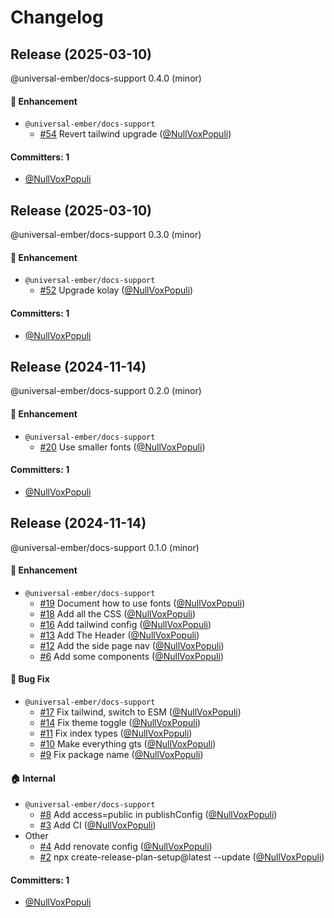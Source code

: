 # Changelog

## Release (2025-03-10)

@universal-ember/docs-support 0.4.0 (minor)

#### :rocket: Enhancement
* `@universal-ember/docs-support`
  * [#54](https://github.com/universal-ember/docs-support/pull/54) Revert tailwind upgrade ([@NullVoxPopuli](https://github.com/NullVoxPopuli))

#### Committers: 1
- [@NullVoxPopuli](https://github.com/NullVoxPopuli)

## Release (2025-03-10)

@universal-ember/docs-support 0.3.0 (minor)

#### :rocket: Enhancement
* `@universal-ember/docs-support`
  * [#52](https://github.com/universal-ember/docs-support/pull/52) Upgrade kolay ([@NullVoxPopuli](https://github.com/NullVoxPopuli))

#### Committers: 1
- [@NullVoxPopuli](https://github.com/NullVoxPopuli)

## Release (2024-11-14)

@universal-ember/docs-support 0.2.0 (minor)

#### :rocket: Enhancement
* `@universal-ember/docs-support`
  * [#20](https://github.com/universal-ember/docs-support/pull/20) Use smaller fonts ([@NullVoxPopuli](https://github.com/NullVoxPopuli))

#### Committers: 1
- [@NullVoxPopuli](https://github.com/NullVoxPopuli)

## Release (2024-11-14)

@universal-ember/docs-support 0.1.0 (minor)

#### :rocket: Enhancement
* `@universal-ember/docs-support`
  * [#19](https://github.com/universal-ember/docs-support/pull/19) Document how to use fonts ([@NullVoxPopuli](https://github.com/NullVoxPopuli))
  * [#18](https://github.com/universal-ember/docs-support/pull/18) Add all the CSS ([@NullVoxPopuli](https://github.com/NullVoxPopuli))
  * [#16](https://github.com/universal-ember/docs-support/pull/16) Add tailwind config ([@NullVoxPopuli](https://github.com/NullVoxPopuli))
  * [#13](https://github.com/universal-ember/docs-support/pull/13) Add The Header ([@NullVoxPopuli](https://github.com/NullVoxPopuli))
  * [#12](https://github.com/universal-ember/docs-support/pull/12) Add the side page nav ([@NullVoxPopuli](https://github.com/NullVoxPopuli))
  * [#6](https://github.com/universal-ember/docs-support/pull/6) Add some components ([@NullVoxPopuli](https://github.com/NullVoxPopuli))

#### :bug: Bug Fix
* `@universal-ember/docs-support`
  * [#17](https://github.com/universal-ember/docs-support/pull/17) Fix tailwind, switch to ESM ([@NullVoxPopuli](https://github.com/NullVoxPopuli))
  * [#14](https://github.com/universal-ember/docs-support/pull/14) Fix theme toggle ([@NullVoxPopuli](https://github.com/NullVoxPopuli))
  * [#11](https://github.com/universal-ember/docs-support/pull/11) Fix index types ([@NullVoxPopuli](https://github.com/NullVoxPopuli))
  * [#10](https://github.com/universal-ember/docs-support/pull/10) Make everything gts ([@NullVoxPopuli](https://github.com/NullVoxPopuli))
  * [#9](https://github.com/universal-ember/docs-support/pull/9) Fix package name ([@NullVoxPopuli](https://github.com/NullVoxPopuli))

#### :house: Internal
* `@universal-ember/docs-support`
  * [#8](https://github.com/universal-ember/docs-support/pull/8) Add access=public in publishConfig ([@NullVoxPopuli](https://github.com/NullVoxPopuli))
  * [#3](https://github.com/universal-ember/docs-support/pull/3) Add CI ([@NullVoxPopuli](https://github.com/NullVoxPopuli))
* Other
  * [#4](https://github.com/universal-ember/docs-support/pull/4) Add renovate config ([@NullVoxPopuli](https://github.com/NullVoxPopuli))
  * [#2](https://github.com/universal-ember/docs-support/pull/2) npx create-release-plan-setup@latest --update ([@NullVoxPopuli](https://github.com/NullVoxPopuli))

#### Committers: 1
- [@NullVoxPopuli](https://github.com/NullVoxPopuli)

